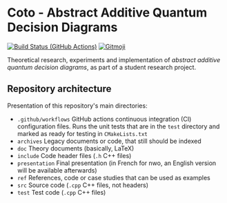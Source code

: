 # Coto - Abstract Additive Quantum Decision Diagrams

[![Build Status (GitHub Actions)](https://github.com/Firefnix/coto/workflows/CMake%20Tests/badge.svg)](https://github.com/Firefnix/coto/actions?query=workflow%3A"CMake%20Tests")
<a href="https://gitmoji.dev">
  <img
    src="https://img.shields.io/badge/gitmoji-%20😜%20😍-FFDD67.svg?style=flat-square"
    alt="Gitmoji"
  />
</a>

Theoretical research, experiments and implementation of _abstract additive quantum decision diagrams_, as part of a student research project.

## Repository architecture

Presentation of this repository's main directories:
-  `.github/workflows` GitHub actions continuous integration (CI) configuration files. Runs the unit tests that are in the `test` directory and marked as ready for testing in `CMakeLists.txt`
-  `archives` Legacy documents or code, that still should be indexed
-  `doc` Theory documents (basically, LaTeX)
-  `include` Code header files (`.h` C++ files)
-  `presentation` Final presentation (in French for nwo, an English version will be available afterwards)
-  `ref` References, code or case studies that can be used as examples
-  `src` Source code (`.cpp` C++ files, not headers)
-  `test` Test code (`.cpp` C++ files)